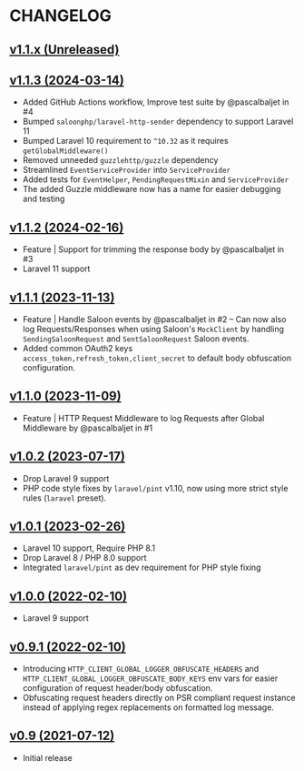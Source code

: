 # CHANGELOG

## [v1.1.x (Unreleased)](https://github.com/onlime/laravel-http-client-global-logger/compare/v1.1.3...main)

## [v1.1.3 (2024-03-14)](https://github.com/onlime/laravel-http-client-global-logger/compare/v1.1.2...v1.1.3)

- Added GitHub Actions workflow, Improve test suite by @pascalbaljet in #4
- Bumped `saloonphp/laravel-http-sender` dependency to support Laravel 11
- Bumped Laravel 10 requirement to `^10.32` as it requires `getGlobalMiddleware()`
- Removed unneeded `guzzlehttp/guzzle` dependency
- Streamlined `EventServiceProvider` into `ServiceProvider`
- Added tests for `EventHelper`, `PendingRequestMixin` and `ServiceProvider`
- The added Guzzle middleware now has a name for easier debugging and testing

## [v1.1.2 (2024-02-16)](https://github.com/onlime/laravel-http-client-global-logger/compare/v1.1.1...v1.1.2)

- Feature | Support for trimming the response body by @pascalbaljet in #3
- Laravel 11 support

## [v1.1.1 (2023-11-13)](https://github.com/onlime/laravel-http-client-global-logger/compare/v1.1.0...v1.1.1)

- Feature | Handle Saloon events by @pascalbaljet in #2 – Can now also log Requests/Responses when using Saloon's `MockClient` by handling `SendingSaloonRequest` and `SentSaloonRequest` Saloon events.
- Added common OAuth2 keys `access_token,refresh_token,client_secret` to default body obfuscation configuration.

## [v1.1.0 (2023-11-09)](https://github.com/onlime/laravel-http-client-global-logger/compare/v1.0.2...v1.1.0)

- Feature | HTTP Request Middleware to log Requests after Global Middleware by @pascalbaljet in #1

## [v1.0.2 (2023-07-17)](https://github.com/onlime/laravel-http-client-global-logger/compare/v1.0.1...v1.0.2)

- Drop Laravel 9 support
- PHP code style fixes by `laravel/pint` v1.10, now using more strict style rules (`laravel` preset).

## [v1.0.1 (2023-02-26)](https://github.com/onlime/laravel-http-client-global-logger/compare/v1.0.0...v1.0.1)

- Laravel 10 support, Require PHP 8.1
- Drop Laravel 8 / PHP 8.0 support
- Integrated `laravel/pint` as dev requirement for PHP style fixing

## [v1.0.0 (2022-02-10)](https://github.com/onlime/laravel-http-client-global-logger/compare/v0.9.1...v1.0.0)

- Laravel 9 support

## [v0.9.1 (2022-02-10)](https://github.com/onlime/laravel-http-client-global-logger/compare/v0.9...v0.9.1)

- Introducing `HTTP_CLIENT_GLOBAL_LOGGER_OBFUSCATE_HEADERS` and `HTTP_CLIENT_GLOBAL_LOGGER_OBFUSCATE_BODY_KEYS` env vars for easier configuration of request header/body obfuscation.
- Obfuscating request headers directly on PSR compliant request instance instead of applying regex replacements on formatted log message.

## [v0.9 (2021-07-12)](https://github.com/onlime/laravel-http-client-global-logger/releases/tag/v0.9)

- Initial release
